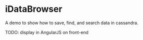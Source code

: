 # iDataBrowser

A demo to show how to save, find, and search data in cassandra.

TODO:
display in AngularJS on front-end
